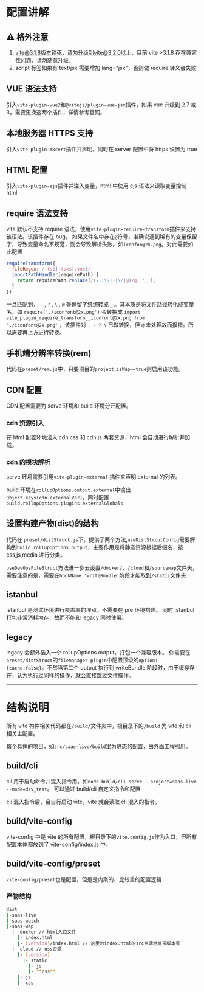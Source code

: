 # 配置讲解

## ⚠️ 格外注意

1. vite@3.1.8版本锁死，请勿升级到vite@3.2.0以上，目前 vite >3.1.8 存在兼容性问题，请勿随意升级。
2. script 标签如果有 text/jsx 需要增加 lang="jsx"，否则做 require 转义会失败

## VUE 语法支持

引入`vite-plugin-vue2`和`@vitejs/plugin-vue-jsx`插件，如果 vue 升级到 2.7 或 3，需要更换这两个插件，详情参考官网。

## 本地服务器 HTTPS 支持

引入`vite-plugin-mkcert`插件并声明。同时在 server 配置中将 https 设置为 true

## HTML 配置

引入`vite-plugin-ejs`插件并注入变量，html 中使用 ejs 语法来读取变量控制 html

## require 语法支持

vite 默认不支持 require 语法，使用`vite-plugin-require-transform`插件来支持该语法。该插件存在 bug，
如果文件名中存在`@`符号，准确说遇到稀有的变量保留字，导致变量命名不规范，则会导致解析失败。如`iconfon@2x.png`。对此需要如此配置

```js
requireTransform({
  fileRegex: /.ts$|.tsx$|.vue$/,
  importPathHandler(requirePath) {
    return requirePath.replace(/(\.|\?|-|\/|@)/g, '_');
  }
});
```

一旦匹配到`.` , `-` , `?` , `\` , `@` 等保留字统统转成 `_` 。其本质是将文件路径转化成变量名，如 `require('./iconfont@2x.png')` 会转换成 `import vite_plugin_require_transform__iconfont@2x.png from './iconfont@2x.png'` ，该插件对 `. - ? \` 已做转换，但 `@` 未处理故而报错。所以需要再上方进行转换。

## 手机端分辨率转换(rem)

代码在`preset/rem.js`中，只要项目的`project.isWap==true`则启用该功能。

## CDN 配置

CDN 配置需要为 serve 环境和 build 环境分开配置。

### cdn 资源引入

在 html 配置环境注入 cdn.css 和 cdn.js 两套资源，html 会自动进行解析并加载。

### cdn 的模块解析

serve 环境需要引用`vite-plugin-external` 插件来声明 external 的列表。

build 环境在`rollupOptions.output.external`中输出`Object.keys(cdn.externalVar)`，同时配置`build.rollupOptions.plugins.externalGlobals`

## 设置构建产物(dist)的结构

代码在 `preset/distStruct.js`下，提供了两个方法,`useDistStrcutConfig`需要解构到`build.rollupOptions.output`，主要作用是将静态资源根据后缀名，按 css,js,media 进行分类。

`useDevOpsFileStruct`方法进一步去设置`/docker/`、`/cloud`和`/sourcemap`文件夹，需要注意的是，需要在`hookName:'writeBundle'`阶段才能取到`/static`文件夹

## istanbul

istanbul 是测试环境进行覆盖率的埋点。不需要在 pre 环境构建。
同时 istanbul 打包非常消耗内存，故而不能和 legacy 同时使用。

## legacy

legacy 会额外插入一个 rollupOptions.output。打包一个兼容版本。
你需要在`preset/distStruct`的`filemanager-plugin`中配置顶级的`option:{cache:false}`。不然当第二个 output 执行到 writeBundle 阶段时，由于缓存存在，认为执行过同样的操作，就会直接跳过文件操作。

---

# 结构说明

所有 vite 构件相关代码都在`/build/`文件夹中，根目录下的`/build` 为 vite 和 cli 相关主配置。

每个具体的项目，如`src/saas-live/build`里为静态的配置，由外面工程引用。

## build/cli

cli 用于启动命令并混入指令用。如`node build/cli serve --project=saas-live --mode=dev_test`。
可以通过 build/cli 自定义指令和配置

cli 混入指令后，会自行启动 vite。vite 就会读取 cli 混入的指令。

## build/vite-config

vite-config 中是 vite 的所有配置，根目录下的`vite.config.js`作为入口，但所有配置本体都放到了 vite-config/index.js 中。

## build/vite-config/preset

`vite-config/preset`也是配置，但是是内聚的，比较重的配置逻辑

### 产物结构

```sh
dist
|-saas-live
|-saas-watch
|-saas-wap
  |- docker // html入口文件
    |- index.html
    |- [version]/index.html // 这里的index.html的src资源地址带版本号
  |- cloud // oss资源
    |- [version]
      |- static
        |- js
        |- **css**
    |- js
    |- css
```
